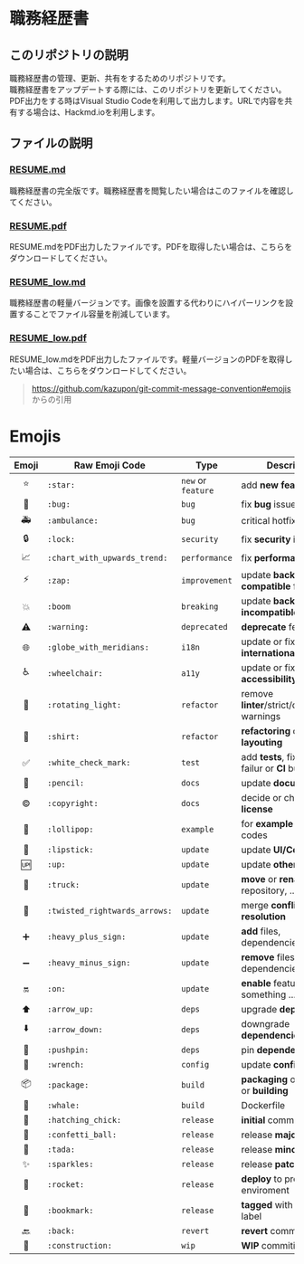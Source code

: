 # 職務経歴書

## このリポジトリの説明
職務経歴書の管理、更新、共有をするためのリポジトリです。  
職務経歴書をアップデートする際には、このリポジトリを更新してください。
PDF出力をする時はVisual Studio Codeを利用して出力します。URLで内容を共有する場合は、Hackmd.ioを利用します。

## ファイルの説明
### [RESUME.md](https://github.com/yuya-0928/Resume/blob/master/RESUME.md)
職務経歴書の完全版です。職務経歴書を閲覧したい場合はこのファイルを確認してください。  

### [RESUME.pdf](https://github.com/yuya-0928/Resume/blob/master/RESUME.pdf)
RESUME.mdをPDF出力したファイルです。PDFを取得したい場合は、こちらをダウンロードしてください。

### [RESUME_low.md](https://github.com/yuya-0928/Resume/blob/master/RESUME_low.md)
職務経歴書の軽量バージョンです。画像を設置する代わりにハイパーリンクを設置することでファイル容量を削減しています。

### [RESUME_low.pdf](https://github.com/yuya-0928/Resume/blob/master/RESUME_low.pdf)
RESUME_low.mdをPDF出力したファイルです。軽量バージョンのPDFを取得したい場合は、こちらをダウンロードしてください。

> https://github.com/kazupon/git-commit-message-convention#emojis からの引用
# Emojis

| Emoji                         | Raw Emoji Code                  | Type               | Description |
|:-----------------------------:|---------------------------------|--------------------|-------------|
| :star:                     | `:star:`                     | `new` or `feature` | add **new feature** |
| :bug:                      | `:bug:`                      | `bug`              | fix **bug** issue |
| :ambulance:                | `:ambulance:`                | `bug`              | critical hotfix **bug** issue |
| :lock:                     | `:lock:`                     | `security`         | fix **security** issue |
| :chart_with_upwards_trend: | `:chart_with_upwards_trend:` | `performance`      | fix **performance** issue |
| :zap:                      | `:zap:`                      | `improvement`      | update **backwards-compatible** feature |
| :boom:                     | `:boom`                         | `breaking`         | update **backwards-incompatible** feature |
| :warning:                  | `:warning:`                  | `deprecated`       | **deprecate** feature |
| :globe_with_meridians:     | `:globe_with_meridians:`     | `i18n`             | update or fix **internationalization** |
| :wheelchair:               | `:wheelchair:`               | `a11y`             | update or fix **accessibility** |
| :rotating_light:           | `:rotating_light:`           | `refactor`         | remove **linter**/strict/deprecation warnings |
| :shirt:                    | `:shirt:`                    | `refactor`         | **refactoring** or code **layouting** |
| :white_check_mark:         | `:white_check_mark:`         | `test`             | add **tests**, fix **tests** failur or **CI** building |
| :pencil:                   | `:pencil:`                   | `docs`             | update **documentation** |
| :copyright:                 | `:copyright:`                 | `docs`             | decide or change **license** |
| :lollipop:                 | `:lollipop:`                 | `example`          | for **example** or **demo** codes |
| :lipstick:                 | `:lipstick:`                 | `update`           | update **UI/Cosmetic** |
| :up:                       | `:up:`                       | `update`           | update **other** |
| :truck:                    | `:truck:`                    | `update`           | **move** or **rename** files, repository, ... |
| :twisted_rightwards_arrows:| `:twisted_rightwards_arrows:`| `update`           | merge **conflict resolution** |
| :heavy_plus_sign:          | `:heavy_plus_sign:`          | `update`           | **add** files, dependencies, ... |
| :heavy_minus_sign:         | `:heavy_minus_sign:`         | `update`           | **remove** files, dependencies, ... |
| :on:                       | `:on:`                       | `update`           | **enable** feature and something ... |
| :arrow_up:                 | `:arrow_up:`                 | `deps`             | upgrade **dependencies** |
| :arrow_down:               | `:arrow_down:`               | `deps`             | downgrade **dependencies** |
| :pushpin:                  | `:pushpin:`                  | `deps`             | pin **dependencies** |
| :wrench:                   | `:wrench:`                   | `config`           | update **configuration** |
| :package:                  | `:package:`                  | `build`            | **packaging** or **bundling** or **building** |
| :whale:                    | `:whale:`                    | `build`            | Dockerfile |
| :hatching_chick:           | `:hatching_chick:`           | `release`          | **initial** commit |
| :confetti_ball:            | `:confetti_ball:`            | `release`          | release **major** version |
| :tada:                     | `:tada:`                     | `release`          | release **minor** version |
| :sparkles:                 | `:sparkles:`                 | `release`          | release **patch** version |
| :rocket:                   | `:rocket:`                   | `release`          | **deploy** to production enviroment |
| :bookmark:                 | `:bookmark:`                 | `release`          | **tagged** with version label |
| :back:                     | `:back:`                     | `revert`           | **revert** commiting |
| :construction:             | `:construction:`             | `wip`              | **WIP** commiting |